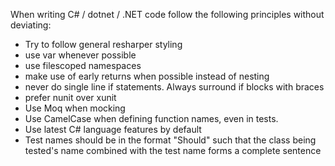 When writing C# / dotnet / .NET code follow the following principles without deviating:
* Try to follow general resharper styling
* use var whenever possible
* use filescoped namespaces
* make use of early returns when possible instead of nesting
* never do single line if statements. Always surround if blocks with braces
* prefer nunit over xunit
* Use Moq when mocking
* Use CamelCase when defining function names, even in tests.
* Use latest C# language features by default
* Test names should be in the format "Should<thing-being-tested>" such that the class being tested's name combined with the test name forms a complete sentence
